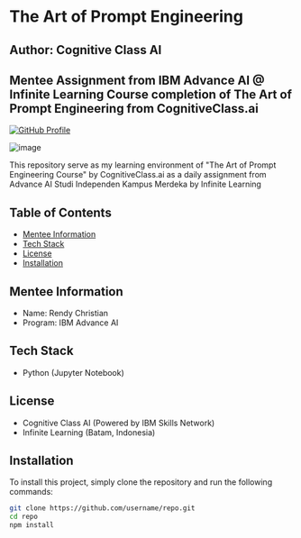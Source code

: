 # The Art of Prompt Engineering
## Author: Cognitive Class AI
## Mentee Assignment from IBM Advance AI @ Infinite Learning Course completion of The Art of Prompt Engineering from CognitiveClass.ai

[![GitHub Profile](https://img.shields.io/badge/GitHub-Profile-green)](https://github.com/rendychristiann)

![image](https://github.com/rendychristiann/ibm-the-art-of-prompt-engineering/assets/78911479/30e438bb-1376-4824-8859-e2dd5b752a60)

This repository serve as my learning environment of "The Art of Prompt Engineering Course" by CognitiveClass.ai as a daily assignment from Advance AI Studi Independen Kampus Merdeka by Infinite Learning

## Table of Contents
- [Mentee Information](#Mentee-Information)
- [Tech Stack](#Tech-Stack)
- [License](#license)
- [Installation](#Installation)

## Mentee Information
- Name: Rendy Christian
- Program: IBM Advance AI

## Tech Stack
* Python (Jupyter Notebook)

## License
- Cognitive Class AI (Powered by IBM Skills Network)
- Infinite Learning (Batam, Indonesia)

## Installation
To install this project, simply clone the repository and run the following commands:

```bash
git clone https://github.com/username/repo.git
cd repo
npm install
